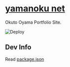 # [yamanoku net](https://yamanoku.net)
Okuto Oyama Portfolio Site.

![Deploy](https://github.com/yamanoku/yamanoku.github.io/workflows/Deploy/badge.svg)

## Dev Info
Read [package.json](https://github.com/yamanoku/yamanoku.github.io/blob/nuxt/package.json)
